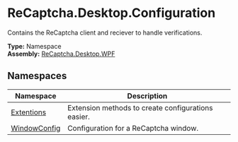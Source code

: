 # ReCaptcha.Desktop.Configuration
Contains the ReCaptcha client and reciever to handle verifications.

**Type:** Namespace
<br />
**Assembly:** [ReCaptcha.Desktop.WPF](/ReCaptcha.Desktop/reference/recaptcha.desktop.wpf/)

## Namespaces
| Namespace                                                    | Description                                                                      |
|--------------------------------------------------------------|----------------------------------------------------------------------------------|
| [Extentions](/ReCaptcha.Desktop/reference/recaptcha.desktop.wpf/configuration/extentions.html)              | Extension methods to create configurations easier. |
| [WindowConfig](/ReCaptcha.Desktop/reference/recaptcha.desktop.wpf/configuration/windowconfig.html)              | Configuration for a ReCaptcha window. |